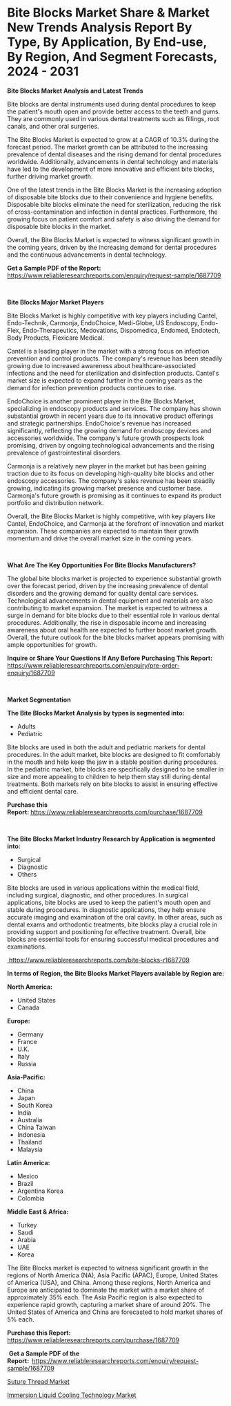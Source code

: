<p><h1>Bite Blocks Market Share & Market New Trends Analysis Report By Type, By Application, By End-use, By Region, And Segment Forecasts, 2024 - 2031</h1></p><p><strong>Bite Blocks Market Analysis and Latest Trends</strong></p>
<p><p>Bite blocks are dental instruments used during dental procedures to keep the patient's mouth open and provide better access to the teeth and gums. They are commonly used in various dental treatments such as fillings, root canals, and other oral surgeries.</p><p>The Bite Blocks Market is expected to grow at a CAGR of 10.3% during the forecast period. The market growth can be attributed to the increasing prevalence of dental diseases and the rising demand for dental procedures worldwide. Additionally, advancements in dental technology and materials have led to the development of more innovative and efficient bite blocks, further driving market growth.</p><p>One of the latest trends in the Bite Blocks Market is the increasing adoption of disposable bite blocks due to their convenience and hygiene benefits. Disposable bite blocks eliminate the need for sterilization, reducing the risk of cross-contamination and infection in dental practices. Furthermore, the growing focus on patient comfort and safety is also driving the demand for disposable bite blocks in the market.</p><p>Overall, the Bite Blocks Market is expected to witness significant growth in the coming years, driven by the increasing demand for dental procedures and the continuous advancements in dental technology.</p></p>
<p><strong>Get a Sample PDF of the Report:&nbsp;</strong> <a href="https://www.reliableresearchreports.com/enquiry/request-sample/1687709">https://www.reliableresearchreports.com/enquiry/request-sample/1687709</a></p>
<p>&nbsp;</p>
<p><strong>Bite Blocks Major Market Players</strong></p>
<p><p>Bite Blocks Market is highly competitive with key players including Cantel, Endo-Technik, Carmonja, EndoChoice, Medi-Globe, US Endoscopy, Endo-Flex, Endo-Therapeutics, Medovations, Dispomedica, Endomed, Endotech, Body Products, Flexicare Medical. </p><p>Cantel is a leading player in the market with a strong focus on infection prevention and control products. The company's revenue has been steadily growing due to increased awareness about healthcare-associated infections and the need for sterilization and disinfection products. Cantel's market size is expected to expand further in the coming years as the demand for infection prevention products continues to rise.</p><p>EndoChoice is another prominent player in the Bite Blocks Market, specializing in endoscopy products and services. The company has shown substantial growth in recent years due to its innovative product offerings and strategic partnerships. EndoChoice's revenue has increased significantly, reflecting the growing demand for endoscopy devices and accessories worldwide. The company's future growth prospects look promising, driven by ongoing technological advancements and the rising prevalence of gastrointestinal disorders.</p><p>Carmonja is a relatively new player in the market but has been gaining traction due to its focus on developing high-quality bite blocks and other endoscopy accessories. The company's sales revenue has been steadily growing, indicating its growing market presence and customer base. Carmonja's future growth is promising as it continues to expand its product portfolio and distribution network.</p><p>Overall, the Bite Blocks Market is highly competitive, with key players like Cantel, EndoChoice, and Carmonja at the forefront of innovation and market expansion. These companies are expected to maintain their growth momentum and drive the overall market size in the coming years.</p></p>
<p>&nbsp;</p>
<p><strong>What Are The Key Opportunities For Bite Blocks Manufacturers?</strong></p>
<p><p>The global bite blocks market is projected to experience substantial growth over the forecast period, driven by the increasing prevalence of dental disorders and the growing demand for quality dental care services. Technological advancements in dental equipment and materials are also contributing to market expansion. The market is expected to witness a surge in demand for bite blocks due to their essential role in various dental procedures. Additionally, the rise in disposable income and increasing awareness about oral health are expected to further boost market growth. Overall, the future outlook for the bite blocks market appears promising with ample opportunities for growth.</p></p>
<p><strong>Inquire or Share Your Questions If Any Before Purchasing This Report:</strong> <a href="https://www.reliableresearchreports.com/enquiry/pre-order-enquiry/1687709">https://www.reliableresearchreports.com/enquiry/pre-order-enquiry/1687709</a></p>
<p>&nbsp;</p>
<p><strong>Market Segmentation</strong></p>
<p><strong>The Bite Blocks Market Analysis by types is segmented into:</strong></p>
<p><ul><li>Adults</li><li>Pediatric</li></ul></p>
<p><p>Bite blocks are used in both the adult and pediatric markets for dental procedures. In the adult market, bite blocks are designed to fit comfortably in the mouth and help keep the jaw in a stable position during procedures. In the pediatric market, bite blocks are specifically designed to be smaller in size and more appealing to children to help them stay still during dental treatments. Both markets rely on bite blocks to assist in ensuring effective and efficient dental care.</p></p>
<p><strong>Purchase this Report:&nbsp;</strong><a href="https://www.reliableresearchreports.com/purchase/1687709">https://www.reliableresearchreports.com/purchase/1687709</a></p>
<p>&nbsp;</p>
<p><strong>The Bite Blocks Market Industry Research by Application is segmented into:</strong></p>
<p><ul><li>Surgical</li><li>Diagnostic</li><li>Others</li></ul></p>
<p><p>Bite blocks are used in various applications within the medical field, including surgical, diagnostic, and other procedures. In surgical applications, bite blocks are used to keep the patient's mouth open and stable during procedures. In diagnostic applications, they help ensure accurate imaging and examination of the oral cavity. In other areas, such as dental exams and orthodontic treatments, bite blocks play a crucial role in providing support and positioning for effective treatment. Overall, bite blocks are essential tools for ensuring successful medical procedures and examinations.</p></p>
<p><a href="https://www.reliableresearchreports.com/bite-blocks-r1687709">&nbsp;https://www.reliableresearchreports.com/bite-blocks-r1687709</a></p>
<p><strong>In terms of Region, the Bite Blocks Market Players available by Region are:</strong></p>
<p>
    <p> <strong> North America: </strong>
        <ul>
            <li>United States</li>
            <li>Canada</li>
        </ul>
        </p> 
    <p> <strong> Europe: </strong>
        <ul>
            <li>Germany</li>
            <li>France</li>
            <li>U.K.</li>
            <li>Italy</li>
            <li>Russia</li>
        </ul>
        </p> 
    <p> <strong> Asia-Pacific: </strong>
        <ul>
            <li>China</li>
            <li>Japan</li>
            <li>South Korea</li>
            <li>India</li>
            <li>Australia</li>
            <li>China Taiwan</li>
            <li>Indonesia</li>
            <li>Thailand</li>
            <li>Malaysia</li>
        </ul>
        </p> 
    <p> <strong> Latin America: </strong>
        <ul>
            <li>Mexico</li>
            <li>Brazil</li>
            <li>Argentina Korea</li>
            <li>Colombia</li>
        </ul>
        </p> 
    <p> <strong> Middle East & Africa: </strong>
        <ul>
            <li>Turkey</li>
            <li>Saudi</li>
            <li>Arabia</li>
            <li>UAE</li>
            <li>Korea</li>
        </ul>
    </p>
    </p>
<p><p>The Bite Blocks market is expected to witness significant growth in the regions of North America (NA), Asia Pacific (APAC), Europe, United States of America (USA), and China. Among these regions, North America and Europe are anticipated to dominate the market with a market share of approximately 35% each. The Asia Pacific region is also expected to experience rapid growth, capturing a market share of around 20%. The United States of America and China are forecasted to hold market shares of 5% each.</p></p>
<p><strong>Purchase this Report: </strong><a href="https://www.reliableresearchreports.com/purchase/1687709">https://www.reliableresearchreports.com/purchase/1687709</a></p>
<p>&nbsp;<strong>Get a Sample PDF of the Report:&nbsp;&nbsp;</strong><a href="https://www.reliableresearchreports.com/enquiry/request-sample/1687709">https://www.reliableresearchreports.com/enquiry/request-sample/1687709</a></p>
<p><strong></strong></p>
<p><p><a href="https://github.com/RichRobinson5/Market-Research-Report-List-4/blob/main/suture-thread-market.md">Suture Thread Market</a></p><p><a href="https://cautious-neon-760.notion.site/Immersion-Liquid-Cooling-Technology-Market-Analysis-Its-CAGR-Market-Segmentation-and-Global-Indust-8cae62ec5c1741dca04b77fde819ff2a">Immersion Liquid Cooling Technology Market</a></p></p>
